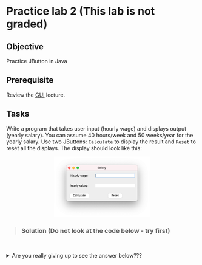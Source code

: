 # Practice lab 2 (This lab is not graded)

## Objective

Practice JButton in Java

## Prerequisite

Review the [GUI](https://github.com/d-khan/java/blob/main/gui/Lecture.md) lecture.

## Tasks

Write a program that takes user input (hourly wage) and displays output (yearly salary). You can assume 40 hours/week and 50 weeks/year for the yearly salary. Use two JButtons: ```Calculate``` to display the result and ```Reset``` to reset all the displays.
The display should look like this:

<p align="center">
<img src="https://github.com/d-khan/java/blob/main/gui/JButton.png" width=50% height=50%>
</p>

>### Solution (Do not look at the code below - try first)
&nbsp;   &nbsp;   &nbsp;  &nbsp;  &nbsp;  &nbsp;  &nbsp;  &nbsp;  &nbsp;  &nbsp;  &nbsp;  &nbsp;  

<details>
  <summary>Are you really giving up to see the answer below???</summary>

```java
import java.awt.GridBagConstraints;
import java.awt.GridBagLayout;
import java.awt.Insets;
import java.awt.event.ActionEvent;
import java.awt.event.ActionListener;
import javax.swing.JButton;
import javax.swing.JFrame;
import javax.swing.JLabel;
import javax.swing.JTextField;

public class SalaryCalcButtonFrame extends JFrame implements ActionListener {
    private JLabel wageLabel;     // Label for hourly salary
    private JLabel salLabel;      // Label for yearly salary
    private JTextField salField;  // Displays hourly salary
    private JTextField wageField; // Displays yearly salary
    private JButton calcButton;   // Triggers salary calculation
    private JButton REcalcButton;

    /* Constructor creates GUI components and adds GUI components
       using a GridBagLayout. */
    SalaryCalcButtonFrame() {
        // Used to specify GUI component layout
        GridBagConstraints positionConst = null;

        // Set frame's title
        setTitle("Salary");

        // Set hourly and yearly salary labels
        wageLabel = new JLabel("Hourly wage:");
        salLabel = new JLabel("Yearly salary:");

        wageField = new JTextField(15);
        wageField.setEditable(true);
        wageField.setText("0");

        salField = new JTextField(15);
        salField.setEditable(false);

        // Create a "Calculate" button
        calcButton = new JButton("Calculate");
        REcalcButton = new JButton("Reset");

        // Use "this" class to handle button presses
        calcButton.addActionListener(this);

        REcalcButton.addActionListener(new ActionListener(){
            public void actionPerformed(ActionEvent ae){
                wageField.setText("0");
                salField.setText("0");
            }
        });

        // Use a GridBagLayout
        setLayout(new GridBagLayout());
        positionConst = new GridBagConstraints();

        // Specify component's grid location
        positionConst.gridx = 0;
        positionConst.gridy = 0;

        // 10 pixels of padding around component
        positionConst.insets = new Insets(10, 10, 10, 10);

        // Add component using the specified constraints
        add(wageLabel, positionConst);

        positionConst.gridx = 1;
        positionConst.gridy = 0;
        positionConst.insets = new Insets(10, 10, 10, 10);
        add(wageField, positionConst);

        positionConst.gridx = 0;
        positionConst.gridy = 1;
        positionConst.insets = new Insets(10, 10, 10, 10);
        add(salLabel, positionConst);

        positionConst.gridx = 1;
        positionConst.gridy = 1;
        positionConst.insets = new Insets(10, 10, 10, 10);
        add(salField, positionConst);

        positionConst.gridx = 0;
        positionConst.gridy = 2;
        positionConst.insets = new Insets(10, 10, 10, 10);
        add(calcButton, positionConst);

        positionConst.gridx = 1;
        positionConst.gridy = 2;
        positionConst.insets = new Insets(10, 10, 10, 10);
        add(REcalcButton, positionConst);
    }

    /* Method is automatically called when an event
       occurs (e.g, button is pressed) */
    @Override
    public void actionPerformed(ActionEvent event) {
        String userInput;      // User specified hourly wage
        int hourlyWage;        // Hourly wage

        // Get user's wage input
        userInput = wageField.getText();

        // Convert from String to an integer
        hourlyWage = Integer.parseInt(userInput);

        // Display calculated salary
        salField.setText(Integer.toString(hourlyWage * 40 * 50)); //40 hours per week and 50 weeks per year
    }

    /* Creates a SalaryCalculatorFrame and makes it visible */
    public static void main(String[] args) {
        // Creates SalaryLabelFrame and its components
        SalaryCalcButtonFrame myFrame = new SalaryCalcButtonFrame();

        myFrame.setDefaultCloseOperation(JFrame.EXIT_ON_CLOSE);
        myFrame.pack();
        myFrame.setVisible(true);
    }
}
```
</details>

